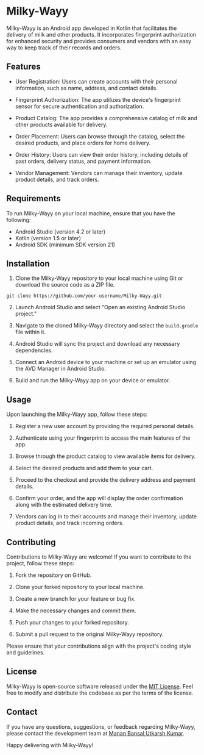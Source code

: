 # Milky-Wayy

Milky-Wayy is an Android app developed in Kotlin that facilitates the delivery of milk and other products. It incorporates fingerprint authorization for enhanced security and provides consumers and vendors with an easy way to keep track of their records and orders.

## Features

- User Registration: Users can create accounts with their personal information, such as name, address, and contact details.

- Fingerprint Authorization: The app utilizes the device's fingerprint sensor for secure authentication and authorization.

- Product Catalog: The app provides a comprehensive catalog of milk and other products available for delivery.

- Order Placement: Users can browse through the catalog, select the desired products, and place orders for home delivery.

- Order History: Users can view their order history, including details of past orders, delivery status, and payment information.

- Vendor Management: Vendors can manage their inventory, update product details, and track orders.

## Requirements

To run Milky-Wayy on your local machine, ensure that you have the following:

- Android Studio (version 4.2 or later)
- Kotlin (version 1.5 or later)
- Android SDK (minimum SDK version 21)

## Installation

1. Clone the Milky-Wayy repository to your local machine using Git or download the source code as a ZIP file.
``` 
git clone https://github.com/your-username/Milky-Wayy.git 
```

2. Launch Android Studio and select "Open an existing Android Studio project."

3. Navigate to the cloned Milky-Wayy directory and select the `build.gradle` file within it.

4. Android Studio will sync the project and download any necessary dependencies.

5. Connect an Android device to your machine or set up an emulator using the AVD Manager in Android Studio.

6. Build and run the Milky-Wayy app on your device or emulator.

## Usage

Upon launching the Milky-Wayy app, follow these steps:

1. Register a new user account by providing the required personal details.

2. Authenticate using your fingerprint to access the main features of the app.

3. Browse through the product catalog to view available items for delivery.

4. Select the desired products and add them to your cart.

5. Proceed to the checkout and provide the delivery address and payment details.

6. Confirm your order, and the app will display the order confirmation along with the estimated delivery time.

7. Vendors can log in to their accounts and manage their inventory, update product details, and track incoming orders.

## Contributing

Contributions to Milky-Wayy are welcome! If you want to contribute to the project, follow these steps:

1. Fork the repository on GitHub.

2. Clone your forked repository to your local machine.

3. Create a new branch for your feature or bug fix.

4. Make the necessary changes and commit them.

5. Push your changes to your forked repository.

6. Submit a pull request to the original Milky-Wayy repository.

Please ensure that your contributions align with the project's coding style and guidelines.

## License

Milky-Wayy is open-source software released under the [MIT License](https://opensource.org/licenses/MIT). Feel free to modify and distribute the codebase as per the terms of the license.

## Contact

If you have any questions, suggestions, or feedback regarding Milky-Wayy, please contact the development team at [Manan Bansal](manan.bansal.1806@gmail.com),[Utkarsh Kumar](backuputk@gmail.com).

Happy delivering with Milky-Wayy!
